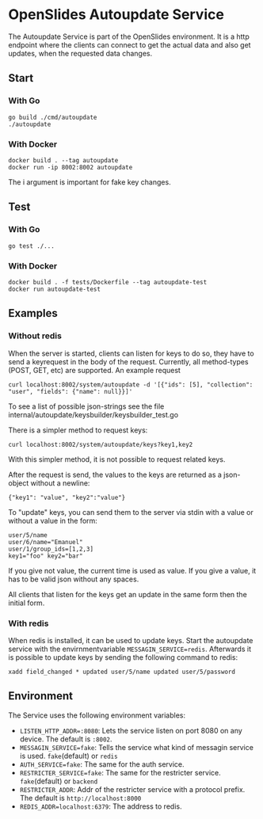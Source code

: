 # OpenSlides Autoupdate Service

The Autoupdate Service is part of the OpenSlides environment. It is a
http endpoint where the clients can connect to get the actual data and
also get updates, when the requested data changes.

## Start

### With Go

```
go build ./cmd/autoupdate
./autoupdate
```

### With Docker

```
docker build . --tag autoupdate
docker run -ip 8002:8002 autoupdate
```
The i argument is important for fake key changes.

## Test

### With Go

```
go test ./...
```

### With Docker

```
docker build . -f tests/Dockerfile --tag autoupdate-test
docker run autoupdate-test
```

## Examples

### Without redis

When the server is started, clients can listen for keys to do so, they have to send a keyrequest in the body
of the request. Currently, all method-types (POST, GET, etc) are supported. An example request

`curl localhost:8002/system/autoupdate -d '[{"ids": [5], "collection": "user", "fields": {"name": null}}]'`

To see a list of possible json-strings see the file internal/autoupdate/keysbuilder/keysbuilder_test.go

There is a simpler method to request keys:

`curl localhost:8002/system/autoupdate/keys?key1,key2`

With this simpler method, it is not possible to request related keys.

After the request is send, the values to the keys are returned as a json-object without a newline:
```
{"key1": "value", "key2":"value"}
```

To "update" keys, you can send them to the server via stdin with a value or without a value in the form:
```
user/5/name
user/6/name="Emanuel"
user/1/group_ids=[1,2,3]
key1="foo" key2="bar"
```

If you give not value, the current time is used as value. If you give a value, it has to be valid json without any spaces.

All clients that listen for the keys get an update in the same form then the initial form.

### With redis

When redis is installed, it can be used to update keys. Start the autoupdate service with the envirnmentvariable `MESSAGIN_SERVICE=redis`.
Afterwards it is possible to update keys by sending the following command to redis:

`xadd field_changed * updated user/5/name updated user/5/password`


## Environment

The Service uses the following environment variables:

* `LISTEN_HTTP_ADDR=:8080`: Lets the service listen on port 8080 on any device. The default is `:8002`.
* `MESSAGIN_SERVICE=fake`: Tells the service what kind of messagin service is used. `fake`(default) or `redis`
* `AUTH_SERVICE=fake`: The same for the auth service.
* `RESTRICTER_SERVICE=fake`: The same for the restricter service. `fake`(default) or `backend`
* `RESTRICTER_ADDR`: Addr of the restricter service with a protocol prefix. The default is `http://localhost:8000`
* `REDIS_ADDR=localhost:6379`: The address to redis.
